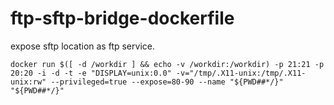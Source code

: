 # ftp-sftp-bridge-dockerfile

expose sftp location as ftp service.

```
docker run $([ -d /workdir ] && echo -v /workdir:/workdir) -p 21:21 -p 20:20 -i -d -t -e "DISPLAY=unix:0.0" -v="/tmp/.X11-unix:/tmp/.X11-unix:rw" --privileged=true --expose=80-90 --name "${PWD##*/}"  "${PWD##*/}"
```
